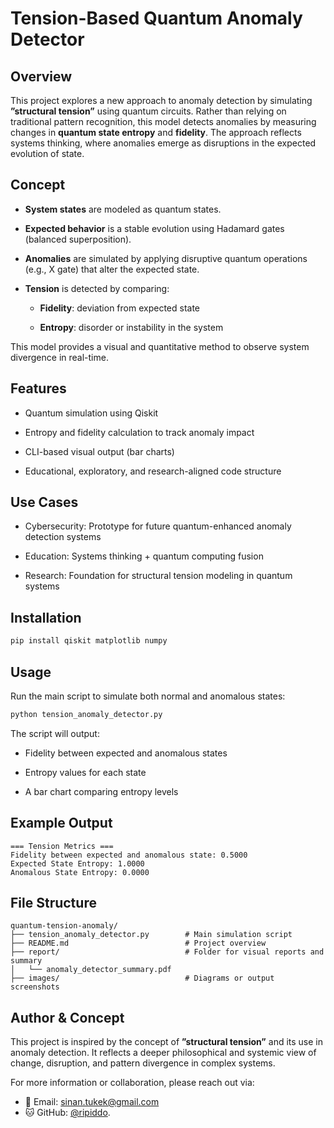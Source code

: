 # Tension-Based Quantum Anomaly Detector

## Overview

This project explores a new approach to anomaly detection by simulating **”structural tension”** using quantum circuits. Rather than relying on traditional pattern recognition, this model detects anomalies by measuring changes in **quantum state entropy** and **fidelity**. The approach reflects systems thinking, where anomalies emerge as disruptions in the expected evolution of state.

## Concept

- **System states** are modeled as quantum states.
    
- **Expected behavior** is a stable evolution using Hadamard gates (balanced superposition).
    
- **Anomalies** are simulated by applying disruptive quantum operations (e.g., X gate) that alter the expected state.
    
- **Tension** is detected by comparing:
    
    - **Fidelity**: deviation from expected state
        
    - **Entropy**: disorder or instability in the system
        

This model provides a visual and quantitative method to observe system divergence in real-time.

## Features

- Quantum simulation using Qiskit
    
- Entropy and fidelity calculation to track anomaly impact
    
- CLI-based visual output (bar charts)
    
- Educational, exploratory, and research-aligned code structure
    

## Use Cases

- Cybersecurity: Prototype for future quantum-enhanced anomaly detection systems
    
- Education: Systems thinking + quantum computing fusion
    
- Research: Foundation for structural tension modeling in quantum systems
    

## Installation

```bash
pip install qiskit matplotlib numpy
```

## Usage

Run the main script to simulate both normal and anomalous states:

```bash
python tension_anomaly_detector.py
```

The script will output:

- Fidelity between expected and anomalous states
    
- Entropy values for each state
    
- A bar chart comparing entropy levels
    

## Example Output

```
=== Tension Metrics ===
Fidelity between expected and anomalous state: 0.5000
Expected State Entropy: 1.0000
Anomalous State Entropy: 0.0000
```

## File Structure

```
quantum-tension-anomaly/
├── tension_anomaly_detector.py        # Main simulation script
├── README.md                          # Project overview
├── report/                            # Folder for visual reports and summary
│   └── anomaly_detector_summary.pdf
├── images/                            # Diagrams or output screenshots
```

## Author & Concept

This project is inspired by the concept of **”structural tension”** and its use in anomaly detection. It reflects a deeper philosophical and systemic view of change, disruption, and pattern divergence in complex systems.

For more information or collaboration, please reach out via:
- 📧 Email: sinan.tukek@gmail.com
- 🐱 GitHub: [@ripiddo](https://github.com/ripiddo).